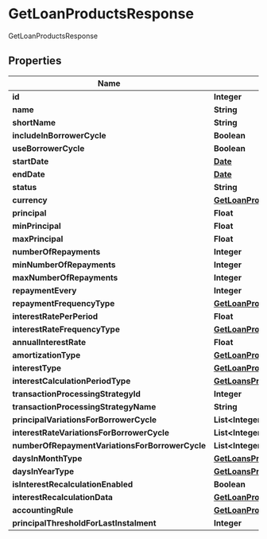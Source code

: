 

# GetLoanProductsResponse

GetLoanProductsResponse
## Properties

Name | Type | Description | Notes
------------ | ------------- | ------------- | -------------
**id** | **Integer** |  |  [optional]
**name** | **String** |  |  [optional]
**shortName** | **String** |  |  [optional]
**includeInBorrowerCycle** | **Boolean** |  |  [optional]
**useBorrowerCycle** | **Boolean** |  |  [optional]
**startDate** | [**Date**](Date.md) |  |  [optional]
**endDate** | [**Date**](Date.md) |  |  [optional]
**status** | **String** |  |  [optional]
**currency** | [**GetLoanProductsCurrency**](GetLoanProductsCurrency.md) |  |  [optional]
**principal** | **Float** |  |  [optional]
**minPrincipal** | **Float** |  |  [optional]
**maxPrincipal** | **Float** |  |  [optional]
**numberOfRepayments** | **Integer** |  |  [optional]
**minNumberOfRepayments** | **Integer** |  |  [optional]
**maxNumberOfRepayments** | **Integer** |  |  [optional]
**repaymentEvery** | **Integer** |  |  [optional]
**repaymentFrequencyType** | [**GetLoanProductsRepaymentFrequencyType**](GetLoanProductsRepaymentFrequencyType.md) |  |  [optional]
**interestRatePerPeriod** | **Float** |  |  [optional]
**interestRateFrequencyType** | [**GetLoanProductsInterestRateFrequencyType**](GetLoanProductsInterestRateFrequencyType.md) |  |  [optional]
**annualInterestRate** | **Float** |  |  [optional]
**amortizationType** | [**GetLoanProductsAmortizationType**](GetLoanProductsAmortizationType.md) |  |  [optional]
**interestType** | [**GetLoanProductsInterestType**](GetLoanProductsInterestType.md) |  |  [optional]
**interestCalculationPeriodType** | [**GetLoansProductsInterestCalculationPeriodType**](GetLoansProductsInterestCalculationPeriodType.md) |  |  [optional]
**transactionProcessingStrategyId** | **Integer** |  |  [optional]
**transactionProcessingStrategyName** | **String** |  |  [optional]
**principalVariationsForBorrowerCycle** | **List&lt;Integer&gt;** |  |  [optional]
**interestRateVariationsForBorrowerCycle** | **List&lt;Integer&gt;** |  |  [optional]
**numberOfRepaymentVariationsForBorrowerCycle** | **List&lt;Integer&gt;** |  |  [optional]
**daysInMonthType** | [**GetLoansProductsDaysInMonthType**](GetLoansProductsDaysInMonthType.md) |  |  [optional]
**daysInYearType** | [**GetLoansProductsDaysInYearType**](GetLoansProductsDaysInYearType.md) |  |  [optional]
**isInterestRecalculationEnabled** | **Boolean** |  |  [optional]
**interestRecalculationData** | [**GetLoanProductsInterestRecalculationData**](GetLoanProductsInterestRecalculationData.md) |  |  [optional]
**accountingRule** | [**GetLoanProductsAccountingRule**](GetLoanProductsAccountingRule.md) |  |  [optional]
**principalThresholdForLastInstalment** | **Integer** |  |  [optional]



